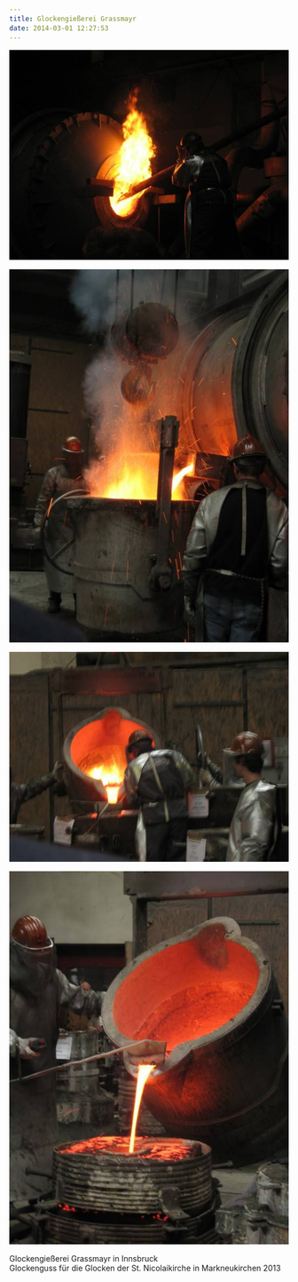 ```yaml
---
title: Glockengießerei Grassmayr
date: 2014-03-01 12:27:53
---
```

![Glockengießerei Grassmayr 1](/img/glocken/glockengiesserei-grassmayr-1.jpg)

![Glockengießerei Grassmayr 2](/img/glocken/glockengiesserei-grassmayr-2.jpg)

![Glockengießerei Grassmayr 3](/img/glocken/glockengiesserei-grassmayr-3.jpg)

![Glockengießerei Grassmayr 4](/img/glocken/glockengiesserei-grassmayr-4.jpg)

Glockengießerei Grassmayr in Innsbruck<br>
Glockenguss für die Glocken der St. Nicolaikirche in Markneukirchen 2013
